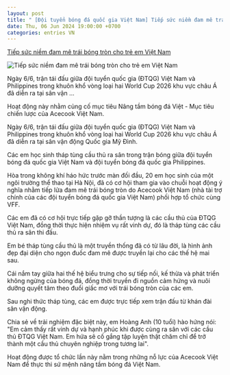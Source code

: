 ```yaml
---
layout: post
title: " [Đội tuyển bóng đá quốc gia Việt Nam] Tiếp sức niềm đam mê trái bóng tròn cho trẻ em Việt Nam"
date: Thu, 06 Jun 2024 19:00:00 +0700
categories: entries VN
---
```

[Tiếp sức niềm đam mê trái bóng tròn cho trẻ em Việt Nam](https://dantri.com.vn/the-thao/tiep-suc-niem-dam-me-trai-bong-tron-cho-tre-em-viet-nam-20240607131118673.htm)

![Tiếp sức niềm đam mê trái bóng tròn cho trẻ em Việt Nam](https://cdnphoto.dantri.com.vn/nOLCPfKalDXX3eF9WLou32oaVGc=/zoom/1200_630/2024/06/07/63e660d5-c96b-4b8f-82ea-c21f72c2d073-crop-1717740333042.jpeg)

Ngày 6/6, trận tái đấu giữa đội tuyển quốc gia (ĐTQG) Việt Nam và Philippines trong khuôn khổ vòng loại hai World Cup 2026 khu vực châu Á đã diễn ra tại sân vận ...

Hoạt động này nhằm củng cố mục tiêu Nâng tầm bóng đá Việt - Mục tiêu chiến lược của Acecook Việt Nam.

Ngày 6/6, trận tái đấu giữa đội tuyển quốc gia (ĐTQG) Việt Nam và Philippines trong khuôn khổ vòng loại hai World Cup 2026 khu vực châu Á đã diễn ra tại sân vận động Quốc gia Mỹ Đình.

Các em học sinh tháp tùng cầu thủ ra sân trong trận bóng giữa đội tuyển bóng đá quốc gia Việt Nam và đội tuyển bóng đá quốc gia Philippines.

Hòa trong không khí háo hức trước màn đối đầu, 20 em học sinh của một ngôi trường thể thao tại Hà Nội, đã có cơ hội tham gia vào chuỗi hoạt động ý nghĩa nhằm tiếp lửa đam mê trái bóng tròn do Acecook Việt Nam (nhà tài trợ chính của các đội tuyển bóng đá quốc gia Việt Nam) phối hợp tổ chức cùng VFF.

Các em đã có cơ hội trực tiếp gặp gỡ thần tượng là các cầu thủ của ĐTQG Việt Nam, đồng thời thực hiện nhiệm vụ rất vinh dự, đó là tháp tùng các cầu thủ ra sân thi đấu.

Em bé tháp tùng cầu thủ là một truyền thống đã có từ lâu đời, là hình ảnh đẹp đại diện cho ngọn đuốc đam mê được truyền lại cho các thế hệ mai sau.

Cái nắm tay giữa hai thế hệ biểu trưng cho sự tiếp nối, kế thừa và phát triển không ngừng của bóng đá, đồng thời truyền đi nguồn cảm hứng và nuôi dưỡng quyết tâm theo đuổi giấc mơ với trái bóng tròn của các em.

Sau nghi thức tháp tùng, các em được trực tiếp xem trận đấu từ khán đài sân vận động.

Chia sẻ về trải nghiệm đặc biệt này, em Hoàng Anh (10 tuổi) hào hứng nói: "Em cảm thấy rất vinh dự và hạnh phúc khi được cùng ra sân với các cầu thủ ĐTQG Việt Nam. Em hứa sẽ cố gắng tập luyện thật chăm chỉ để trở thành một cầu thủ chuyên nghiệp trong tương lai".

Hoạt động được tổ chức lần này nằm trong những nỗ lực của Acecook Việt Nam để thực thi sứ mệnh nâng tầm bóng đá Việt Nam.

